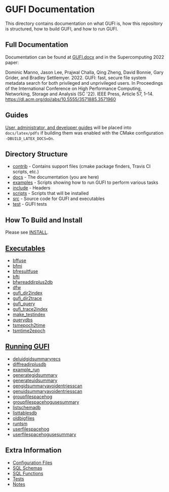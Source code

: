 # GUFI Documentation
This directory contains documentation on what GUFI is, how this repository is structured,
how to build GUFI, and how to run GUFI.

## Full Documentation
Documentation can be found at [GUFI.docx](GUFI.docx) and in the Supercomputing 2022 paper:

Dominic Manno, Jason Lee, Prajwal Challa, Qing Zheng, David Bonnie, Gary Grider, and Bradley Settlemyer. 2022. GUFI: fast, secure file system metadata search for both privileged and unprivileged users. In Proceedings of the International Conference on High Performance Computing, Networking, Storage and Analysis (SC '22). IEEE Press, Article 57, 1–14. https://dl.acm.org/doi/abs/10.5555/3571885.3571960

## Guides
[User, administrator, and developer guides](latex) will be placed into
`docs/latex/pdfs` if building them was enabled with the CMake
configuration `-DBUILD_LATEX_DOCS=On`.

## Directory Structure
- [contrib](/contrib)   - Contains support files (cmake package finders, Travis CI scripts, etc.)
- [docs](/docs)         - The documentation (you are here)
- [examples](/examples) - Scripts showing how to run GUFI to perform various tasks
- [include](/include)   - Headers
- [scripts](/scripts)   - Scripts that will be installed
- [src](/src)           - Source code for GUFI and executables
- [test](/test)         - GUFI tests

## How To Build and Install
Please see [INSTALL](/INSTALL).

## [Executables](/src)
- [bffuse](bffuse)
- [bfmi](bfmi)
- [bfresultfuse](bfresultfuse)
- [bfti](bfti)
- [bfwreaddirplus2db](bfwreaddriplus2b)
- [dfw](dfw)
- [gufi_dir2index](gufi_dir2index)
- [gufi_dir2trace](gufi_dir2trace)
- [gufi_query](gufi_query)
- [gufi_trace2index](gufi_trace2index)
- [make_testindex](make_testindex)
- [querydbs](querydbs)
- [tsmepoch2time](tsmepoch2time)
- [tsmtime2epoch](tsmtime2epoch)

## [Running GUFI](/examples)
- [deluidgidsummaryrecs](/examples/deluidgidsummaryrecs)
- [diffreadirplusdb](/examples/diffreadirplusdb)
- [example_run](/examples/example_run)
- [generategidsummary](/examples/generategidsummary)
- [generateuidsummary](/examples/generateuidsummary)
- [gengidsummaryavoidentriesscan](/examples/gengidsummaryavoidentriesscan)
- [genuidsummaryavoidentriesscan](/examples/genuidsummaryavoidentriesscan)
- [groupfilespacehog](/examples/groupfilespacehog)
- [groupfilespacehogusesummary](/examples/groupfilespacehogusesummary)
- [listschemadb](/examples/listschemadb)
- [listtablesdb](/examples/listtablesdb)
- [oldbigfiles](/examples/oldbigfiles)
- [runtsm](/examples/runtsm)
- [userfilespacehog](/examples/userfilespacehog)
- [userfilespacehogusesummary](/examples/userfilespacehogusesummary)

## Extra Information
- [Configuration Files](config)
- [SQL Schemas](SQLSchemas)
- [SQL Functions](SQLFunctions)
- [Tests](tests)
- [Notes](NOTES.txt)
